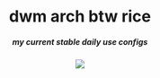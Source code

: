 <div align="center">
<h1>dwm arch btw rice</h1>
<h5>my current stable daily use configs</h5>
<img src="https://user-images.githubusercontent.com/75433579/111362475-355c6a80-8665-11eb-86d3-6c13b40ddce0.png"/>
</div>

 

